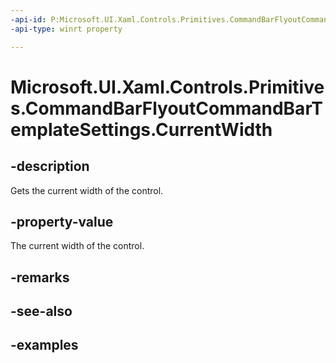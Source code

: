 ```yaml
---
-api-id: P:Microsoft.UI.Xaml.Controls.Primitives.CommandBarFlyoutCommandBarTemplateSettings.CurrentWidth
-api-type: winrt property

---
```

<!-- Property syntax.
public double CurrentWidth { get; }
-->

# Microsoft.UI.Xaml.Controls.Primitives.CommandBarFlyoutCommandBarTemplateSettings.CurrentWidth


## -description

Gets the current width of the control.


## -property-value

The current width of the control.


## -remarks


## -see-also


## -examples


